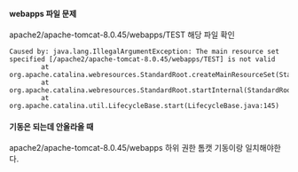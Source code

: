 #### webapps 파일 문제

apache2/apache-tomcat-8.0.45/webapps/TEST 해당 파일 확인

```
Caused by: java.lang.IllegalArgumentException: The main resource set specified [/apache2/apache-tomcat-8.0.45/webapps/TEST] is not valid
        at org.apache.catalina.webresources.StandardRoot.createMainResourceSet(StandardRoot.java:731)
        at org.apache.catalina.webresources.StandardRoot.startInternal(StandardRoot.java:689)
        at org.apache.catalina.util.LifecycleBase.start(LifecycleBase.java:145)
```

#### 기동은 되는데 안올라올 때

apache2/apache-tomcat-8.0.45/webapps 하위 권한 톰캣 기동이랑 일치해야한다.
